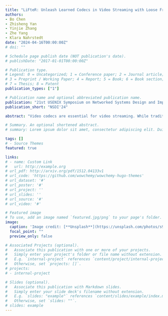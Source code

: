```yaml
---
title: "LiFteR: Unleash Learned Codecs in Video Streaming with Loose Frame Referencing"
authors:
- Bo Chen
- Zhisheng Yan
- Yinjie Zhang
- Zhe Yang
- Klara Nahrstedt
date: "2024-04-16T00:00:00Z"
# doi: ""

# Schedule page publish date (NOT publication's date).
# publishDate: "2017-01-01T00:00:00Z"

# Publication type.
# Legend: 0 = Uncategorized; 1 = Conference paper; 2 = Journal article;
# 3 = Preprint / Working Paper; 4 = Report; 5 = Book; 6 = Book section;
# 7 = Thesis; 8 = Patent
publication_types: ["1"]

# Publication name and optional abbreviated publication name.
publication: "21st USENIX Symposium on Networked Systems Design and Implementation"
publication_short: "NSDI'24"

abstract: "Video codecs are essential for video streaming. While traditional codecs like AVC and HEVC are successful, learned codecs built on deep neural networks (DNNs) are gaining popularity due to their superior coding efficiency and quality of experience (QoE) in video streaming. However, using learned codecs built with sophisticated DNNs in video streaming leads to slow decoding and low frame rate, thereby degrading the QoE. The fundamental problem is the tight frame referencing design adopted by most codecs, which delays the processing of the current frame until its immediate predecessor frame is reconstructed. To overcome this limitation, we propose LiFteR, a novel video streaming system that operates a learned video codec with loose frame referencing (LFR). LFR is a unique frame referencing paradigm that redefines the reference relation between frames and allows parallelism in the learned video codec to boost the frame rate. LiFteR has three key designs: i) the LFR video dispatcher that routes video data to the video encoder and decoder based on LFR, ii) LFR learned codec that enhances bandwidth efficiency by exploiting spatial-temporal correlation in LFR, and iii) streaming adaptations that support adaptive bitrate streaming with learned codecs. In our evaluation, LiFteR consistently outperforms existing video streaming systems. Compared to the existing best-performing learned and traditional systems, LiFteR demonstrates up to 23.8% and 19.7% QoE gain, respectively. Furthermore, LiFteR achieves up to a 3.2$\times$ frame rate improvement through its adaptive frame rate approach."

# Summary. An optional shortened abstract.
# summary: Lorem ipsum dolor sit amet, consectetur adipiscing elit. Duis posuere tellus ac convallis placerat. Proin tincidunt magna sed ex sollicitudin condimentum.

tags: []
# - Source Themes
featured: true

links:
# - name: Custom Link
#   url: http://example.org
# url_pdf: http://arxiv.org/pdf/1512.04133v1
# url_code: 'https://github.com/wowchemy/wowchemy-hugo-themes'
# url_dataset: '#'
# url_poster: '#'
# url_project: ''
# url_slides: ''
# url_source: '#'
# url_video: '#'

# Featured image
# To use, add an image named `featured.jpg/png` to your page's folder. 
image:
  caption: 'Image credit: [**Unsplash**](https://unsplash.com/photos/s9CC2SKySJM)'
  focal_point: ""
  preview_only: false

# Associated Projects (optional).
#   Associate this publication with one or more of your projects.
#   Simply enter your project's folder or file name without extension.
#   E.g. `internal-project` references `content/project/internal-project/index.md`.
#   Otherwise, set `projects: []`.
# projects:
# - internal-project

# Slides (optional).
#   Associate this publication with Markdown slides.
#   Simply enter your slide deck's filename without extension.
#   E.g. `slides: "example"` references `content/slides/example/index.md`.
#   Otherwise, set `slides: ""`.
# slides: example
---
```


<!-- {{% callout note %}}
Create your slides in Markdown - click the *Slides* button to check out the example.
{{% /callout %}}

Supplementary notes can be added here, including [code, math, and images](https://wowchemy.com/docs/writing-markdown-latex/). -->
